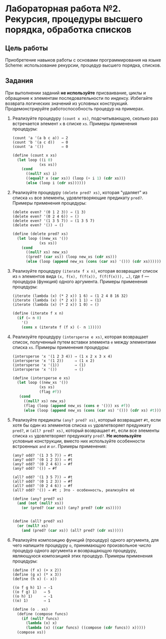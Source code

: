 # Лабораторная работа №2. Рекурсия, процедуры высшего порядка, обработка списков

## Цель работы

Приобретение навыков работы с основами программирования на языке Scheme:
использование рекурсии, процедур высшего порядка, списков.

## Задания

При выполнении заданий **не используйте** присваивание, циклы и
обращение к элементам последовательности по индексу. Избегайте возврата
логических значений из условных конструкций. Продемонстрируйте
работоспособность процедур на примерах.

1.  Реализуйте процедуру `(count x xs)`, подсчитывающую, сколько раз
    встречается элемент `x` в списке `xs`. Примеры применения процедуры:

    ``` example
    (count 'a '(a b c a)) ⇒ 2
    (count 'b '(a c d))   ⇒ 0
    (count 'a '())        ⇒ 0
    ```
    ```scheme
    (define (count x xs)
      (let loop ((i 0)
                (xs xs))
        (cond
          ((null? xs) i)
          ((equal? x (car xs)) (loop (+ i 1) (cdr xs)))
          (else (loop i (cdr xs))))))
    ```

2.  Реализуйте процедуру `(delete pred? xs)`, которая "удаляет" из
    списка `xs` все элементы, удовлетворяющие предикату `pred?`. Примеры
    применения процедуры:

    ``` example
    (delete even? '(0 1 2 3)) ⇒ (1 3)
    (delete even? '(0 2 4 6)) ⇒ ()
    (delete even? '(1 3 5 7)) ⇒ (1 3 5 7)
    (delete even? '()) ⇒ ()
    ```
    ```scheme
    (define (delete pred? xs)
      (let loop ((new_xs '())
                (xs xs))
        (cond
          ((null? xs) new_xs)
          ((pred? (car xs)) (loop new_xs (cdr xs)))
          (else (loop (append new_xs (cons (car xs) '())) (cdr xs))))))
    ```

3.  Реализуйте процедуру `(iterate f x n)`, которая возвращает список из
    `n` элементов вида `(x, f(x), f(f(x)), f(f(f(x))), …)`, где `f` —
    процедура (функция) одного аргумента. Примеры применения процедуры:

    ``` example
    (iterate (lambda (x) (* 2 x)) 1 6) ⇒ (1 2 4 8 16 32)
    (iterate (lambda (x) (* 2 x)) 1 1) ⇒ (1)
    (iterate (lambda (x) (* 2 x)) 1 0) ⇒ ()
    ```
    ```scheme
    (define (iterate f x n)
      (if (= n 0)
        '()
        (cons x (iterate f (f x) (- n 1)))))
    ```

4.  Реализуйте процедуру `(intersperse e xs)`, которая возвращает
    список, полученный путем вставки элемента `е` между элементами
    списка `xs`. Примеры применения процедуры:

    ``` example
    (intersperse 'x '(1 2 3 4)) ⇒ (1 x 2 x 3 x 4)
    (intersperse 'x '(1 2))     ⇒ (1 x 2)
    (intersperse 'x '(1))       ⇒ (1)
    (intersperse 'x '())        ⇒ ()
    ```
    ```scheme
    (define (intersperse e xs)
      (let loop ((new_xs '())
                (xs xs)
                (flag #f))
       (cond
         ((null? xs) new_xs)
         (flag (loop (append new_xs (cons e '())) xs #f))
         (else (loop (append new_xs (cons (car xs) '())) (cdr xs) #t)))))
    ```

5.  Реализуйте предикаты `(any? pred? xs)`, который возвращает `#t`,
    если хотя бы один из элементов списка `xs` удовлетворяет предуикату
    `pred?`, и `(all? pred? xs)`, который возвращает `#t`, если все
    элементы списка `xs` удовлетворяет предуикату `pred?`. **Не
    используйте** условные конструкции, вместо них используйте
    особенности встроенных `and` и `or`. Примеры применения:

    ``` example
    (any? odd? '(1 3 5 7)) ⇒ #t
    (any? odd? '(0 1 2 3)) ⇒ #t
    (any? odd? '(0 2 4 6)) ⇒ #f
    (any? odd? '()) ⇒ #f

    (all? odd? '(1 3 5 7)) ⇒ #t
    (all? odd? '(0 1 2 3)) ⇒ #f
    (all? odd? '(0 2 4 6)) ⇒ #f
    (all? odd? '()) ⇒ #t ; Это - особенность, реализуйте её
    ```
    ```scheme
    (define (any? pred? xs)
      (and (not (null? xs))
        (or (pred? (car xs)) (any? pred? (cdr xs)))))


    (define (all? pred? xs)
      (or (null? xs)
        (and (pred? (car xs)) (all? pred? (cdr xs)))))
    ```

6.  Реализуйте композицию функций (процедур) одного аргумента, для чего
    напишите процедуру `o`, принимающую произвольное число процедур
    одного аргумента и возвращающую процедуру, являющуюся композицией
    этих процедур. Примеры применения процедуры:

    ``` example
    (define (f x) (+ x 2))
    (define (g x) (* x 3))
    (define (h x) (- x))

    ((o f g h) 1) ⇒ -1
    ((o f g) 1)   ⇒ 5
    ((o h) 1)     ⇒ -1
    ((o) 1)       ⇒ 1
    ```
    ```scheme
    (define (o . xs)
      (define (compose funcs)
        (if (null? funcs)
          (lambda (x) x)
          (lambda (x) ((car funcs) ((compose (cdr funcs)) x)))))
      (compose xs))
    ```
